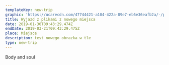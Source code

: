 ```yaml
---
templateKey: new-trip
graphic: 'https://ucarecdn.com/47744421-a104-422a-89e7-eb6e36eafb2a/-/preview/'
title: Wyjazd z plikami z nowego miejsca
date: 2019-01-30T09:43:29.474Z
endDate: 2019-03-21T09:43:29.475Z
place: Miejsce
description: test nowego obrazka w tle
type: new-trip
---
```

Body and soul
